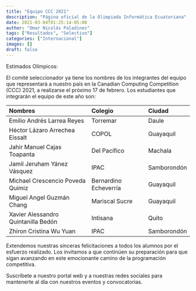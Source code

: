 ```yaml
---
title: "Equipo CCC 2021"
description: "Página oficial de la Olimpiada Informática Ecuatoriana"
date: 2021-03-04T01:25:14-05:00
author: "Omar Nicolás Paladines"
tags: ["Resultados", "Selectivo"]
categories: ["Internacional"]
images: []
draft: false
---
```


Estimados Olímpicos:

El comité seleccionador ya tiene los nombres de los integrantes del equipo que representará
a nuestro país en la Canadian Computing Competition (CCC) 2021, a realizarse el próximo
17 de febrero. Los estudiantes que integrarán el equipo de este año son:

| Nombres                             | Colegio               | Ciudad      |
| :---------------------------------- | :-------------------- | :---------- |
| Emilio Andrés Larrea Reyes          | Torremar              | Daule       |
| Héctor Lázaro Arrechea Eissalt      | COPOL                 | Guayaquil   |
| Jahir Manuel Cajas Toapanta         | Del Pacífico          | Machala     |
| Jamil Jeruham Yánez Vásquez         | IPAC                  | Samborondón |
| Michael Crescencio Poveda Quimiz    | Bernardino Echeverría | Guayaquil   |
| Miguel Angel Guzmán Chang           | Mariscal Sucre        | Guayaquil   |
| Xavier Alessandro Quintanilla Bedón | Intisana              | Quito       |
| Zhiron Cristina Wu Yuan             | IPAC                  | Samborondón |

Extendemos nuestras sinceras felicitaciones a todos los alumnos por el esfuerzo realizado.
Los invitamos a que continúen su preparación para que sigan avanzando en este emocionante
camino de la programación competitiva.

Suscríbete a nuestro portal web y a nuestras redes sociales para mantenerte al día
con nuestros eventos y convocatorias.

